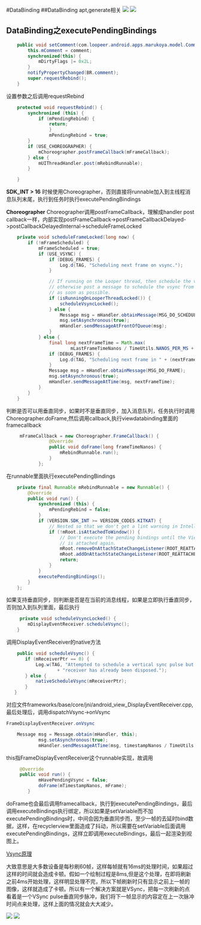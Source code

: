#DataBinding
##DataBinding apt,generate相关
![](image/databinding_1.png) 
![](image/databinding_2.png) 
## DataBinding之executePendingBindings

```java
	public void setComment(com.loopeer.android.apps.marukoya.model.Comment comment) {
        this.mComment = comment;
        synchronized(this) {
            mDirtyFlags |= 0x2L;
        }
        notifyPropertyChanged(BR.comment);
        super.requestRebind();
    }
```
设置参数之后调用requestRebind
```java
	protected void requestRebind() {
		synchronized (this) {
			if (mPendingRebind) {
				return;
				}
				mPendingRebind = true;
        }
        if (USE_CHOREOGRAPHER) {
			mChoreographer.postFrameCallback(mFrameCallback);
        } else {
            mUIThreadHandler.post(mRebindRunnable);
        }

    }
```
**SDK_INT > 16** 时候使用Choreographer，否则直接将runnable加入到主线程消息队列末尾，执行到任务时执行executePendingBindings

**Choreographer**
Choreographer调用postFrameCallback，理解成handler post callback一样，内部实现postFrameCallback->postFrameCallbackDelayed->postCallbackDelayedInternal->scheduleFrameLocked

```java
    private void scheduleFrameLocked(long now) {
        if (!mFrameScheduled) {
            mFrameScheduled = true;
            if (USE_VSYNC) {
                if (DEBUG_FRAMES) {
                    Log.d(TAG, "Scheduling next frame on vsync.");
                }

                // If running on the Looper thread, then schedule the vsync immediately,
                // otherwise post a message to schedule the vsync from the UI thread
                // as soon as possible.
                if (isRunningOnLooperThreadLocked()) {
                    scheduleVsyncLocked();
                } else {
                    Message msg = mHandler.obtainMessage(MSG_DO_SCHEDULE_VSYNC);
                    msg.setAsynchronous(true);
                    mHandler.sendMessageAtFrontOfQueue(msg);
                }
            } else {
                final long nextFrameTime = Math.max(
                        mLastFrameTimeNanos / TimeUtils.NANOS_PER_MS + sFrameDelay, now);
                if (DEBUG_FRAMES) {
                    Log.d(TAG, "Scheduling next frame in " + (nextFrameTime - now) + " ms.");
                }
                Message msg = mHandler.obtainMessage(MSG_DO_FRAME);
                msg.setAsynchronous(true);
                mHandler.sendMessageAtTime(msg, nextFrameTime);
            }
        }
    }
```

判断是否可以用垂直同步，如果时不是垂直同步，加入消息队列，任务执行时调用Choreographer.doFrame,然后调用callback,执行viewdatabinding里面的framecallback

```java
	 mFrameCallback = new Choreographer.FrameCallback() {
                @Override
                public void doFrame(long frameTimeNanos) {
                    mRebindRunnable.run();
                }
            };
```          
在runnable里面执行executePendingBindings
```java            
    private final Runnable mRebindRunnable = new Runnable() {
        @Override
        public void run() {
            synchronized (this) {
                mPendingRebind = false;
            }
            if (VERSION.SDK_INT >= VERSION_CODES.KITKAT) {
                // Nested so that we don't get a lint warning in IntelliJ
                if (!mRoot.isAttachedToWindow()) {
                    // Don't execute the pending bindings until the View
                    // is attached again.
                    mRoot.removeOnAttachStateChangeListener(ROOT_REATTACHED_LISTENER);
                    mRoot.addOnAttachStateChangeListener(ROOT_REATTACHED_LISTENER);
                    return;
                }
            }
            executePendingBindings();
        }
    };
```
如果支持垂直同步，则判断是否是在当前的消息线程，如果是立即执行垂直同步，否则加入到队列里面，最后执行
```java
	 private void scheduleVsyncLocked() {
        mDisplayEventReceiver.scheduleVsync();
    }
```
 调用DisplayEventReceiver的native方法
 ```java
     public void scheduleVsync() {
        if (mReceiverPtr == 0) {
            Log.w(TAG, "Attempted to schedule a vertical sync pulse but the display event "
                    + "receiver has already been disposed.");
        } else {
            nativeScheduleVsync(mReceiverPtr);
        }
    }
```
对应文件frameworks/base/core/jni/android_view_DisplayEventReceiver.cpp,最后处理后，调用dispatchVsync->onVsync
```java
FrameDisplayEventReceiver.onVsync

	Message msg = Message.obtain(mHandler, this);
            msg.setAsynchronous(true);
            mHandler.sendMessageAtTime(msg, timestampNanos / TimeUtils.NANOS_PER_MS);
```
this指FrameDisplayEventReceiver这个runnable实现，故调用
```java
	 @Override
	 public void run() {
            mHavePendingVsync = false;
            doFrame(mTimestampNanos, mFrame);
        }
```
doFrame也会最后调用framecallback，执行到executePendingBindings，最后调用executeBindings执行绑定，所以如果是setVariable而不加executePendingBindings时，中间会因为垂直同步而，至少一帧的去延时bind数据，这样，在recyclerview里面造成了抖动，所以需要在setVariable后面调用executePendingBindings，这样立即调用executeBindings，最后一起渲染到视图上。

[Vsync原理](http://www.androidpolice.com/2012/07/12/getting-to-know-android-4-1-part-3-project-butter-how-it-works-and-what-it-added/)

大致意思是大多数设备是每秒刷60帧，这样每帧就有16ms的处理时间，如果超过这样的时间就会造成卡顿。假如一个绘制过程是8ms,但是这个处理，在即将刷新之前4ms开始处理，这样明显处理不完，所以下帧刷新时只有显示之前上一帧的图像，这样就造成了卡顿。所以有一个解决方案就是VSync，把每一次刷新的点看着是一个VSync pulse垂直同步脉冲，我们将下一帧显示的内容定在上一次脉冲时间点来处理，这样上面的情况就会大大减少。

![](vsync-01.png) 
![](vsync-02.png) 
